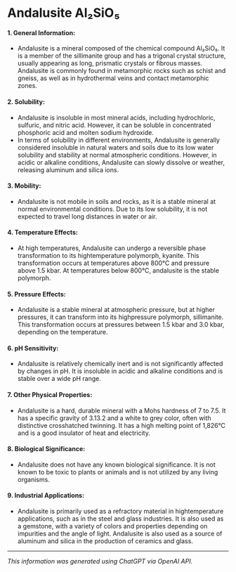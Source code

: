 # Andalusite Al₂SiO₅
#### 1. General Information:
* Andalusite is a mineral composed of the chemical compound Al₂SiO₅. It is a member of the sillimanite group and has a trigonal crystal structure, usually appearing as long, prismatic crystals or fibrous masses. Andalusite is commonly found in metamorphic rocks such as schist and gneiss, as well as in hydrothermal veins and contact metamorphic zones.
#### 2. Solubility:
* Andalusite is insoluble in most mineral acids, including hydrochloric, sulfuric, and nitric acid. However, it can be soluble in concentrated phosphoric acid and molten sodium hydroxide.
* In terms of solubility in different environments, Andalusite is generally considered insoluble in natural waters and soils due to its low water solubility and stability at normal atmospheric conditions. However, in acidic or alkaline conditions, Andalusite can slowly dissolve or weather, releasing aluminum and silica ions.
#### 3. Mobility:
* Andalusite is not mobile in soils and rocks, as it is a stable mineral at normal environmental conditions. Due to its low solubility, it is not expected to travel long distances in water or air.
#### 4. Temperature Effects:
* At high temperatures, Andalusite can undergo a reversible phase transformation to its hightemperature polymorph, kyanite. This transformation occurs at temperatures above 800°C and pressure above 1.5 kbar. At temperatures below 800°C, andalusite is the stable polymorph.
#### 5. Pressure Effects:
* Andalusite is a stable mineral at atmospheric pressure, but at higher pressures, it can transform into its highpressure polymorph, sillimanite. This transformation occurs at pressures between 1.5 kbar and 3.0 kbar, depending on the temperature.
#### 6. pH Sensitivity:
* Andalusite is relatively chemically inert and is not significantly affected by changes in pH. It is insoluble in acidic and alkaline conditions and is stable over a wide pH range.
#### 7. Other Physical Properties:
* Andalusite is a hard, durable mineral with a Mohs hardness of 7 to 7.5. It has a specific gravity of 3.13.2 and a white to grey color, often with distinctive crosshatched twinning. It has a high melting point of 1,826°C and is a good insulator of heat and electricity.
#### 8. Biological Significance:
* Andalusite does not have any known biological significance. It is not known to be toxic to plants or animals and is not utilized by any living organisms.
#### 9. Industrial Applications:
* Andalusite is primarily used as a refractory material in hightemperature applications, such as in the steel and glass industries. It is also used as a gemstone, with a variety of colors and properties depending on impurities and the angle of light. Andalusite is also used as a source of aluminum and silica in the production of ceramics and glass.
______________________________________________________________
*This information was generated using ChatGPT via OpenAI API.*
